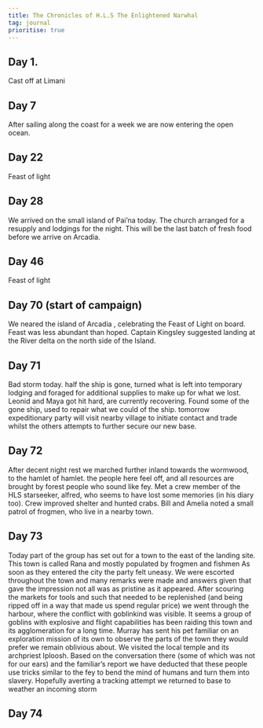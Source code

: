```yaml
---
title: The Chronicles of H.L.S The Enlightened Narwhal
tag: journal
prioritise: true
---
```


## Day 1.

Cast off at Limani

## Day 7

After sailing along the coast for a week we are now entering the open ocean.

## Day 22

Feast of light

## Day 28

We arrived on the small island of Pai’na today. The church arranged for a resupply and lodgings for the night. This will be the last batch of fresh food before we arrive on Arcadia.

## Day 46

Feast of light

## Day 70 (start of campaign)

We neared the island of Arcadia , celebrating the Feast of Light on board. Feast was less abundant than hoped. Captain Kingsley suggested landing at the River delta on the north side of the Island.

## Day 71

Bad storm today. half the ship is gone, turned what is left into temporary lodging and foraged for additional supplies to make up for what we lost. Leonid and Maya got hit hard, are currently recovering. Found some of the gone ship, used to repair what we could of the ship. tomorrow expeditionary party will visit nearby village to initiate contact and trade whilst the others attempts to further secure our new base.

## Day 72

After decent night rest we marched further inland towards the wormwood, to the hamlet of hamlet. the people here feel off, and all resources are brought by forest people who sound like fey. Met a crew member of the HLS starseeker, alfred, who seems to have lost some memories (in his diary too). Crew improved shelter and hunted crabs. Bill and Amelia noted a small patrol of frogmen, who live in a nearby town.

## Day 73

Today part of the group has set out for a town to the east of the landing site.
This town is called Rana and mostly populated by frogmen and fishmen
As soon as they entered the city the party felt uneasy. We were escorted throughout the town and many remarks were made and answers given that gave the impression not all was as pristine as it appeared.
After scouring the markets for tools and such that needed to be replenished (and being ripped off in a way that made us spend regular price) we went through the harbour, where the conflict with goblinkind was visible.
It seems a group of goblins with explosive and flight capabilities has been raiding this town and its agglomeration for a long time.
Murray has sent his pet familiar on an exploration mission of its own to observe the parts of the town they would prefer we remain oblivious about.
We visited the local temple and its archpriest Iploosh. Based on the conversation there (some of which was not for our ears) and the familiar’s report we have deducted that these people use tricks similar to the fey to bend the mind of humans and turn them into slavery.
Hopefully averting a tracking attempt we returned to base to weather an incoming storm

## Day 74
